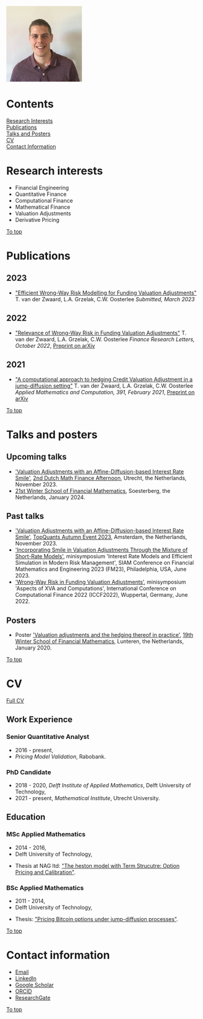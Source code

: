<a id="top"></a>  

<img src="./Content/Home/photo.jpg" width="200" height="200">


# Contents
[Research Interests](#research-interests)  
[Publications](#publications)  
[Talks and Posters](#talks-and-posters)  
[CV](#cv)  
[Contact Information](#contact-information) 



# Research interests
* Financial Engineering
* Quantitative Finance
* Computational Finance
* Mathematical Finance
* Valuation Adjustments
* Derivative Pricing

[To top](#top)  



# Publications

## 2023
* ["Efficient Wrong-Way Risk Modelling for Funding Valuation Adjustments"](https://arxiv.org/abs/2209.12222) T. van der Zwaard, L.A. Grzelak, C.W. Oosterlee *Submitted, March 2023*

## 2022
* ["Relevance of Wrong-Way Risk in Funding Valuation Adjustments"](https://doi.org/10.1016/j.frl.2022.103091) T. van der Zwaard, L.A. Grzelak, C.W. Oosterlee *Finance Research Letters, October 2022*,
[Preprint on arXiv](http://arxiv.org/abs/2204.02680)

## 2021
* ["A computational approach to hedging Credit Valuation Adjustment in a jump-diffusion setting"](https://doi.org/10.1016/j.amc.2020.125671) T. van der Zwaard, L.A. Grzelak, C.W. Oosterlee *Applied Mathematics and Computation, 391, February 2021*,
[Preprint on arXiv](https://arxiv.org/abs/2005.10504)

<!---
## 2016
* Thesis MSc Applied Mathematics, ["The heston model with Term Strucutre: Option Pricing and Calibration"](http://resolver.tudelft.nl/uuid:eb4a8dd4-e024-48d7-9784-4bbecbebe1f1).

## 2014
* Thesis BSc Applied Mathematics, ["Pricing Bitcoin options under jump-diffusion processes"](http://resolver.tudelft.nl/uuid:c9e40f25-738e-4c69-a747-e10de372dc42).
---> 

[To top](#top)  




# Talks and posters

## Upcoming talks

* ['Valuation Adjustments with an Affine-Diffusion-based Interest Rate Smile'](./Content/Talks/202311_DMFA.pdf), [2nd Dutch Math Finance Afternoon](https://sites.google.com/view/adu-dmfa/home), Utrecht, the Netherlands, November 2023.
* [21st Winter School of Financial Mathematics](https://staff.fnwi.uva.nl/a.khedher/winterschool/winterschool.html), Soesterberg, the Netherlands, January 2024.

## Past talks

* ['Valuation Adjustments with an Affine-Diffusion-based Interest Rate Smile'](./Content/Talks/202311_TopQuantsAutumn.pdf), [TopQuants Autumn Event 2023](https://www.topquants.nl/autumn-event-2023/), Amsterdam, the Netherlands, November 2023.
* ['Incorporating Smile in Valuation Adjustments Through the Mixture of Short-Rate Models'](./Content/Talks/202306_SIAM.pdf), minisymposium 'Interest Rate Models and Efficient Simulation in Modern Risk Management', SIAM Conference on Financial Mathematics and Engineering 2023 (FM23), Philadelphia, USA, June 2023.
* ['Wrong-Way Risk in Funding Valuation Adjustments'](./Content/Talks/202206_ICCF.pdf), minisymposium 'Aspects of XVA and Computations', International Conference on Computational Finance 2022 (ICCF2022), Wuppertal, Germany, June 2022.

<!---
* 'Efficient Wrong-Way Risk Modelling for Funding Valuation Adjustments', Rabobank internal seminar, online, November 2022.
* 'Relevance of Wrong-Way Risk in Funding Valuation Adjustments', Rabobank internal seminar, online, October 2021.
* 'A computational approach to hedging Credit Valuation Adjustment in a jump-diffusion setting', Rabobank internal seminar, online, November 2020.
--->

## Posters  

* Poster ['Valuation adjustments and the hedging thereof in practice'](./Content/Posters/PosterWinterSchool202001.pdf), [19th Winter School of Financial Mathematics](https://staff.fnwi.uva.nl/p.j.c.spreij/winterschool/19winterschool.html), Lunteren, the Netherlands, January 2020.

[To top](#top)  



# CV

[Full CV](./Content/CV/CV202306.pdf)  

## Work Experience

### Senior Quantitative Analyst
   * 2016 - present,
   * *Pricing Model Validation*, Rabobank.

### PhD Candidate
   * 2018 - 2020, *Delft Institute of Applied Mathematics*, Delft University of Technology,
   * 2021 - present, *Mathematical Institute*, Utrecht University.

 
## Education

### MSc Applied Mathematics
   * 2014 - 2016,
   * Delft University of Technology,
<!--- * GPA: 8.5 (cum laude),--->
   * Thesis at NAG ltd: ["The heston model with Term Strucutre: Option Pricing and Calibration"](http://resolver.tudelft.nl/uuid:eb4a8dd4-e024-48d7-9784-4bbecbebe1f1).
   
### BSc Applied Mathematics
   * 2011 - 2014,
   * Delft University of Technology,
<!--- * GPA: 7.0,--->
   * Thesis: ["Pricing Bitcoin options under jump-diffusion processes"](http://resolver.tudelft.nl/uuid:c9e40f25-738e-4c69-a747-e10de372dc42).

[To top](#top)  



# Contact information
* [Email](mailto:t.vanderzwaard@uu.nl)
* [LinkedIn](https://www.linkedin.com/in/thomasvdzwaard/)
* [Google Scholar](https://scholar.google.nl/citations?user=C21v-QgAAAAJ&hl=nl)
* [ORCID](https://orcid.org/0000-0002-4177-7110)
* [ResearchGate](https://www.researchgate.net/profile/Thomas-Van-Der-Zwaard)
<!---* [GitHub](https://github.com/thomasvdzwaard)-->

[To top](#top)  